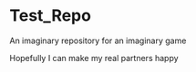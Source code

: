 # Test_Repo
An imaginary repository for an imaginary game

Hopefully I can make my real partners happy
